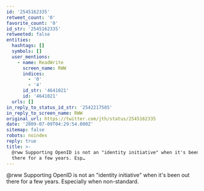 ```yaml
---
id: '2545162335'
retweet_count: '0'
favorite_count: '0'
id_str: '2545162335'
retweeted: false
entities:
  hashtags: []
  symbols: []
  user_mentions:
    - name: ReadWrite
      screen_name: RWW
      indices:
        - '0'
        - '4'
      id_str: '4641021'
      id: '4641021'
  urls: []
in_reply_to_status_id_str: '2542217585'
in_reply_to_screen_name: RWW
original_url: https://twitter.com/jth/status/2545162335
date: '2009-07-09T04:29:54.000Z'
sitemap: false
robots: noindex
reply: true
title: >-
  @rww Supporting OpenID is not an "identity initiative" when it's been out
  there for a few years. Esp…
---
```


@rww Supporting OpenID is not an "identity initiative" when it's been out there for a few years. Especially when non-standard.